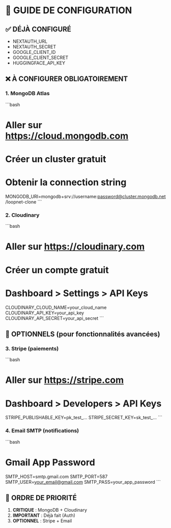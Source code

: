 # 🔧 GUIDE DE CONFIGURATION

## ✅ DÉJÀ CONFIGURÉ
- NEXTAUTH_URL
- NEXTAUTH_SECRET  
- GOOGLE_CLIENT_ID
- GOOGLE_CLIENT_SECRET
- HUGGINGFACE_API_KEY

## ❌ À CONFIGURER OBLIGATOIREMENT

### 1. MongoDB Atlas
\`\`\`bash
# Aller sur https://cloud.mongodb.com
# Créer un cluster gratuit
# Obtenir la connection string
MONGODB_URI=mongodb+srv://username:password@cluster.mongodb.net/loopnet-clone
\`\`\`

### 2. Cloudinary
\`\`\`bash
# Aller sur https://cloudinary.com
# Créer un compte gratuit
# Dashboard > Settings > API Keys
CLOUDINARY_CLOUD_NAME=your_cloud_name
CLOUDINARY_API_KEY=your_api_key  
CLOUDINARY_API_SECRET=your_api_secret
\`\`\`

## 🎯 OPTIONNELS (pour fonctionnalités avancées)

### 3. Stripe (paiements)
\`\`\`bash
# Aller sur https://stripe.com
# Dashboard > Developers > API Keys
STRIPE_PUBLISHABLE_KEY=pk_test_...
STRIPE_SECRET_KEY=sk_test_...
\`\`\`

### 4. Email SMTP (notifications)
\`\`\`bash
# Gmail App Password
SMTP_HOST=smtp.gmail.com
SMTP_PORT=587
SMTP_USER=your_email@gmail.com
SMTP_PASS=your_app_password
\`\`\`

## 🚀 ORDRE DE PRIORITÉ

1. **CRITIQUE** : MongoDB + Cloudinary
2. **IMPORTANT** : Déjà fait (Auth)
3. **OPTIONNEL** : Stripe + Email
